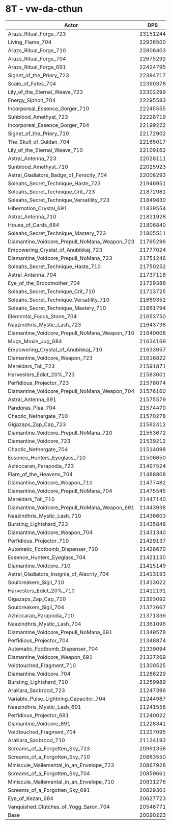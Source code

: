 # 8T - vw-da-cthun
| Actor | DPS | Increase |
|---|:---:|:---:|
|Arazs_Ritual_Forge_723|23151244|15.24%|
|Living_Flame_704|22936500|14.17%|
|Arazs_Ritual_Forge_710|22806403|13.52%|
|Arazs_Ritual_Forge_704|22675292|12.87%|
|Arazs_Ritual_Forge_691|22424795|11.62%|
|Signet_of_the_Priory_723|22394717|11.47%|
|Scale_of_Fates_704|22390378|11.45%|
|Lily_of_the_Eternal_Weave_723|22302299|11.01%|
|Energy_Siphon_704|22295583|10.98%|
|Incorporeal_Essence_Gorger_710|22245555|10.73%|
|Sunblood_Amethyst_723|22228719|10.64%|
|Incorporeal_Essence_Gorger_704|22199222|10.50%|
|Signet_of_the_Priory_710|22172902|10.37%|
|The_Skull_of_Guldan_704|22165017|10.33%|
|Lily_of_the_Eternal_Weave_710|22109162|10.05%|
|Astral_Antenna_723|22028111|9.65%|
|Sunblood_Amethyst_710|22025923|9.64%|
|Astral_Gladiators_Badge_of_Ferocity_704|22008293|9.55%|
|Soleahs_Secret_Technique_Haste_723|21946951|9.24%|
|Soleahs_Secret_Technique_Crit_723|21872981|8.87%|
|Soleahs_Secret_Technique_Versatility_723|21849830|8.76%|
|Hibernation_Crystal_691|21839554|8.71%|
|Astral_Antenna_710|21821928|8.62%|
|House_of_Cards_684|21806840|8.54%|
|Soleahs_Secret_Technique_Mastery_723|21805511|8.54%|
|Diamantine_Voidcore_Prepull_NoMana_Weapon_723|21795296|8.49%|
|Empowering_Crystal_of_Anubikkaj_723|21777024|8.40%|
|Diamantine_Voidcore_Prepull_NoMana_723|21751246|8.27%|
|Soleahs_Secret_Technique_Haste_710|21750252|8.26%|
|Astral_Antenna_704|21737118|8.20%|
|Eye_of_the_Broodmother_704|21729388|8.16%|
|Soleahs_Secret_Technique_Crit_710|21713725|8.08%|
|Soleahs_Secret_Technique_Versatility_710|21689352|7.96%|
|Soleahs_Secret_Technique_Mastery_710|21661794|7.82%|
|Elemental_Focus_Stone_704|21653750|7.78%|
|Naazindhris_Mystic_Lash_723|21643738|7.73%|
|Diamantine_Voidcore_Prepull_NoMana_Weapon_710|21640008|7.71%|
|Mugs_Moxie_Jug_684|21634169|7.69%|
|Empowering_Crystal_of_Anubikkaj_710|21633957|7.68%|
|Diamantine_Voidcore_Weapon_723|21616822|7.60%|
|Mereldars_Toll_723|21591871|7.47%|
|Harvesters_Edict_20%_723|21583601|7.43%|
|Perfidious_Projector_723|21578074|7.41%|
|Diamantine_Voidcore_Prepull_NoMana_Weapon_704|21576160|7.40%|
|Astral_Antenna_691|21575579|7.39%|
|Pandoras_Plea_704|21574470|7.39%|
|Chaotic_Nethergate_710|21570278|7.37%|
|Gigazaps_Zap_Cap_723|21562412|7.33%|
|Diamantine_Voidcore_Prepull_NoMana_710|21553672|7.28%|
|Diamantine_Voidcore_723|21539212|7.21%|
|Chaotic_Nethergate_704|21514098|7.09%|
|Essence_Hunters_Eyeglass_710|21506650|7.05%|
|Azhiccaran_Parapodia_723|21497524|7.00%|
|Flare_of_the_Heavens_704|21488808|6.96%|
|Diamantine_Voidcore_Weapon_710|21477482|6.91%|
|Diamantine_Voidcore_Prepull_NoMana_704|21475545|6.90%|
|Mereldars_Toll_710|21447140|6.75%|
|Diamantine_Voidcore_Prepull_NoMana_Weapon_691|21443938|6.74%|
|Naazindhris_Mystic_Lash_710|21436603|6.70%|
|Bursting_Lightshard_723|21435848|6.70%|
|Diamantine_Voidcore_Weapon_704|21431340|6.68%|
|Perfidious_Projector_710|21429137|6.66%|
|Automatic_Footbomb_Dispenser_710|21428670|6.66%|
|Essence_Hunters_Eyeglass_704|21421130|6.62%|
|Diamantine_Voidcore_710|21415149|6.59%|
|Astral_Gladiators_Insignia_of_Alacrity_704|21413193|6.59%|
|Soulbreakers_Sigil_710|21413022|6.58%|
|Harvesters_Edict_20%_710|21412191|6.58%|
|Gigazaps_Zap_Cap_710|21393092|6.49%|
|Soulbreakers_Sigil_704|21372667|6.38%|
|Azhiccaran_Parapodia_710|21371336|6.38%|
|Naazindhris_Mystic_Lash_704|21361096|6.33%|
|Diamantine_Voidcore_Prepull_NoMana_691|21349578|6.27%|
|Perfidious_Projector_704|21348874|6.26%|
|Automatic_Footbomb_Dispenser_704|21339094|6.22%|
|Diamantine_Voidcore_Weapon_691|21327269|6.16%|
|Voidtouched_Fragment_710|21300525|6.02%|
|Diamantine_Voidcore_704|21286229|5.95%|
|Bursting_Lightshard_710|21259989|5.82%|
|AraKara_Sacbrood_723|21247396|5.76%|
|Variable_Pulse_Lightning_Capacitor_704|21244987|5.75%|
|Naazindhris_Mystic_Lash_691|21241558|5.73%|
|Perfidious_Projector_691|21240022|5.72%|
|Diamantine_Voidcore_691|21228341|5.67%|
|Voidtouched_Fragment_704|21227095|5.66%|
|AraKara_Sacbrood_710|21124193|5.15%|
|Screams_of_a_Forgotten_Sky_723|20991358|4.49%|
|Screams_of_a_Forgotten_Sky_710|20883550|3.95%|
|Miniscule_Mailemental_in_an_Envelope_723|20867928|3.87%|
|Screams_of_a_Forgotten_Sky_704|20859661|3.83%|
|Miniscule_Mailemental_in_an_Envelope_710|20831276|3.69%|
|Screams_of_a_Forgotten_Sky_691|20829301|3.68%|
|Eye_of_Kezan_684|20627723|2.68%|
|Vanquished_Clutches_of_Yogg_Saron_704|20546771|2.27%|
|Base|20090223|0.00%|
